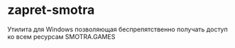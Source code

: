 # zapret-smotra
Утилита для Windows позволяющая беспрепятственно получать доступ ко всем ресурсам SMOTRA.GAMES
